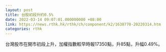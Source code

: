 ```yaml
---
layout: post
title: 台股初段升約0.5%
date: 2022-03-14 09:07:01.000000000 +08:00
link: https://news.rthk.hk/rthk/ch/component/k2/1638770-20220314.htm
categories: rthk
---
```


台灣股市在開市初段上升，加權指數較早時報17350點，升85點，升幅0.49%。
